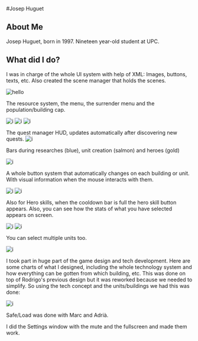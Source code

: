 #Josep Huguet

## About Me

Josep Huguet, born in 1997. Nineteen year-old student at UPC.

## What did I do?
I was in charge of the whole UI system with help of XML: Images, buttons, texts, etc. Also created the scene manager that holds the scenes.

![hello](http://i.imgur.com/3FdL0Y1.jpg)

The resource system, the menu, the surrender menu and the population/building cap.

![i](http://i.imgur.com/DSW711Y.png)
![i](http://i.imgur.com/eDjIenx.png)
![i](http://i.imgur.com/yFq3dXh.png)

The quest manager HUD, updates automatically after discovering new quests.
![i](http://i.imgur.com/1AXgZO5.png)

Bars during researches (blue), unit creation (salmon) and heroes (gold) 

![i](http://i.imgur.com/cXsNxgs.png)

A whole button system that automatically changes on each building or unit. With visual information when the mouse interacts with them.

![i](http://i.imgur.com/CC7irfk.png)
![i](http://i.imgur.com/vgOILuA.png)

Also for Hero skills, when the cooldown bar is full the hero skill button appears. Also, you can see how the stats of what you have selected appears on screen.

![i](http://i.imgur.com/4aeOFya.png)
![i](http://i.imgur.com/o9fHmAv.png)

You can select multiple units too.

![i](http://i.imgur.com/L9YvlMV.png)

I took part in huge part of the game design and tech development. Here are some charts of what I designed, including the whole technology system and how everything can be gotten from which building, etc.
This was done on top of Rodrigo's previous design but it was reworked because we needed to simplify. So using the tech concept and the units/buildings we had this was done:

![i](http://i.imgur.com/OZ609AX.png)

Safe/Load was done with Marc and Adrià.

I did the Settings window with the mute and the fullscreen and made them work.
